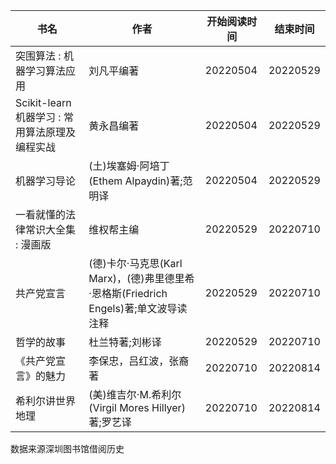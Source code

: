  书名  | 作者  | 开始阅读时间  | 结束时间  
------------ | ------------- | ------------- | ------------- 
突围算法 : 机器学习算法应用|刘凡平编著|20220504 |20220529 
Scikit-learn机器学习 : 常用算法原理及编程实战|黄永昌编著|20220504 |20220529 
机器学习导论|(土)埃塞姆·阿培丁(Ethem Alpaydin)著;范明译|20220504 |20220529 
一看就懂的法律常识大全集 : 漫画版|维权帮主编|20220529|20220710 
共产党宣言|(德)卡尔·马克思(Karl Marx)，(德)弗里德里希·恩格斯(Friedrich Engels)著;单文波导读注释|20220529 |20220710 
哲学的故事|杜兰特著;刘彬译|20220529 |20220710 
《共产党宣言》的魅力|李保忠，吕红波，张裔著|20220710 |20220814
希利尔讲世界地理|(美)维吉尔·M.希利尔(Virgil Mores Hillyer)著;罗艺译|20220710 |20220814 

数据来源深圳图书馆借阅历史

